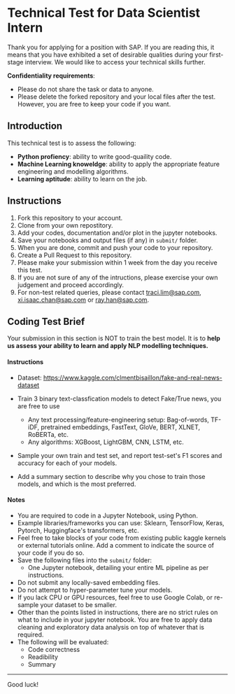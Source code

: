 # Technical Test for Data Scientist Intern

Thank you for applying for a position with SAP. If you are reading this, it means that you have exhibited a set of desirable qualities during your first-stage interview. We would like to access your technical skills further. 

**Confidentiality requirements**: 
- Please do not share the task or data to anyone.
- Please delete the forked repository and your local files after the test. However, you are free to keep your code if you want. 

## Introduction

This technical test is to assess the following:

- **Python profiency**: ability to write good-quaility code.
- **Machine Learning knoweldge**: ability to apply the appropriate feature engineering and modelling algorithms. 
- **Learning aptitude**: ability to learn on the job.  

## Instructions

1. Fork this repository to your account.
2. Clone from your own repostitory.
3. Add your codes, documentation and/or plot in the jupyter notebooks.
4. Save your notebooks and output files (if any) in `submit/` folder.
5. When you are done, commit and push your code to your repository.
6. Create a Pull Request to this repository.
7. Please make your submission within 1 week from the day you receive this test.
8. If you are not sure of any of the intructions, please exercise your own judgement and proceed accordingly.
9. For non-test related queries, please contact traci.lim@sap.com, xi.isaac.chan@sap.com or ray.han@sap.com.



## Coding Test Brief

Your submission in this section is NOT to train the best model. It is to **help us assess your ability to learn and apply NLP modelling techniques.** 

#### Instructions

- Dataset: https://www.kaggle.com/clmentbisaillon/fake-and-real-news-dataset
- Train 3 binary text-classfication models to detect Fake/True news, you are free to use 
  - Any text processing/feature-engineering setup: Bag-of-words, TF-iDF, pretrained embeddings, FastText, GloVe, BERT, XLNET, RoBERTa, etc.
  - Any algorithms:  XGBoost, LightGBM, CNN, LSTM, etc.

- Sample your own train and test set, and report test-set's F1 scores and accuracy for each of your models.
- Add a summary section to describe why you chose to train those models, and which is the most preferred.

#### Notes

- You are required to code in a Jupyter Notebook, using Python.
- Example libraries/frameworks you can use: Sklearn, TensorFlow, Keras, Pytorch, Huggingface's transformers, etc.
- Feel free to take blocks of your code from existing public kaggle kernels or external tutorials online. Add a comment to indicate the source of your code if you do so.
- Save the following files into the `submit/` folder:
  - One Jupyter notebook, detailing your entire ML pipeline as per instructions.
- Do not submit any locally-saved embedding files.
- Do not attempt to hyper-parameter tune your models.
- If you lack CPU or GPU resources, feel free to use Google Colab, or re-sample your dataset to be smaller. 
- Other than the points listed in instructions, there are no strict rules on what to include in your jupyter notebook. You are free to apply data cleaning and exploratory data analysis on top of whatever that is required.
- The following will be evaluated:
  - Code correctness
  - Readibility 
  - Summary

---

Good luck!
